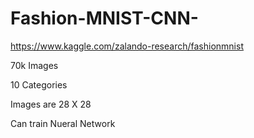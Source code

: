 # Fashion-MNIST-CNN-
https://www.kaggle.com/zalando-research/fashionmnist

70k Images

10 Categories

Images are 28 X 28

Can train Nueral Network
